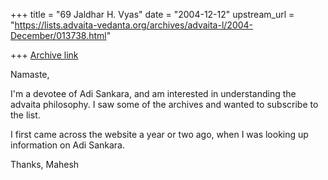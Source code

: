+++
title = "69 Jaldhar H. Vyas"
date = "2004-12-12"
upstream_url = "https://lists.advaita-vedanta.org/archives/advaita-l/2004-December/013738.html"

+++
[Archive link](https://lists.advaita-vedanta.org/archives/advaita-l/2004-December/013738.html)

Namaste,

I'm a devotee of Adi Sankara, and am interested in understanding the advaita
philosophy. I saw some of the archives and wanted to subscribe to the list.

I first came across the website a year or two ago, when I was looking up
information on Adi Sankara.

Thanks, Mahesh

